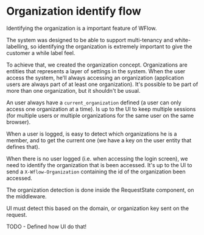 # Organization identify flow

Identifying the organization is a important feature of WFlow.

The system was designed to be able to support multi-tenancy and white-labelling,
so identifying the organization is extremely important to give the customer a while label feel.

To achieve that, we created the organization concept. Organizations are entities that represents a layer of settings
 in the system. When the user access the system, he'll always accessing an organization (application users are always
  part of at least one organization). It's possible to be part of more than one organization, but it shouldn't be usual.
  
An user always have a `current_organization` defined (a user can only access one organization at a time). Is up to
 the UI to keep multiple sessions (for multiple users or multiple organizations for the same user on the same browser).
  
When a user is logged, is easy to detect which organizations he is a member, and to get the current one (we have a
 key on the user entity that defines that).
 
When there is no user logged (i.e. when accessing the login screen), we need to identify the organization that is been
accessed. It's up to the UI to send a `X-Wflow-Organization` containing the id of the organization been accessed.

The organization detection is done inside the RequestState component, on the middleware.

UI must detect this based on the domain, or organization key sent on the request.

TODO - Defined how UI do that!



 